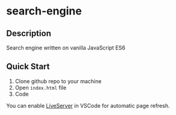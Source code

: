 # search-engine
## Description
Search engine written on vanilla JavaScript ES6

## Quick Start
1) Clone github repo to your machine
2) Open `index.html` file
3) Code

You can enable [LiveServer](https://marketplace.visualstudio.com/items?itemName=ritwickdey.LiveServer) in VSCode for automatic page refresh.